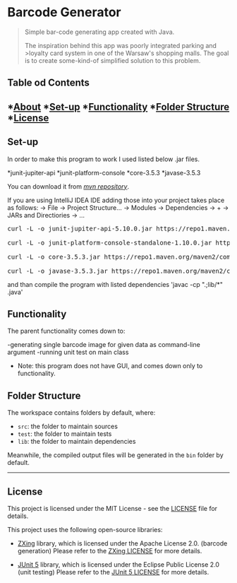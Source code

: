 # Barcode Generator

>Simple bar-code generating app created with Java. 
>
>The inspiration behind this app was poorly integrated parking and >loyalty card system in one of the Warsaw's shopping malls.
>The goal is to create some-kind-of simplified solution to this problem.

## Table od Contents

  *[About](#barcode-generator)
  *[Set-up](#set-up)
  *[Functionality](#functionality)
  *[Folder Structure](#folder-structure)
  *[License](#license)
---
## Set-up

In order to make this program to work I used listed below .jar files. 

*junit-jupiter-api
*junit-platform-console
*core-3.5.3
*javase-3.5.3

You can download it from [_mvn repository_](https://mvnrepository.com/).

If you are using IntelliJ IDEA IDE adding those into your project takes place as follows:
-> File -> Project Structure... -> Modules -> Dependencies -> + -> JARs and Directiories -> ...

<pre>
curl -L -o junit-jupiter-api-5.10.0.jar https://repo1.maven.org/maven2/org/junit/jupiter/junit-jupiter-api/5.10.0/junit-jupiter-api-5.10.0.jar

curl -L -o junit-platform-console-standalone-1.10.0.jar https://repo1.maven.org/maven2/org/junit/platform/junit-platform-console-standalone/1.10.0/junit-platform-console-standalone-1.10.0.jar

curl -L -o core-3.5.3.jar https://repo1.maven.org/maven2/com/google/zxing/core/3.5.3/core-3.5.3.jar

curl -L -o javase-3.5.3.jar https://repo1.maven.org/maven2/com/google/zxing/javase/3.5.3/javase-3.5.3.jar
</pre>

and than compile the program with listed dependencies
'javac -cp ".;lib/*" <ProgramName>.java'

## Functionality
The parent functionality comes down to:

-generating single barcode image for given data as command-line argument
-running unit test on main class

* Note: this program does not have GUI, and comes down only to functionality. 

## Folder Structure

The workspace contains folders by default, where:

- `src`: the folder to maintain sources
- `test`: the folder to maintain tests
- `lib`: the folder to maintain dependencies

Meanwhile, the compiled output files will be generated in the `bin` folder by default.

---

## License

This project is licensed under the MIT License - see the [LICENSE](LICENSE) file for details.

This project uses the following open-source libraries:

* [ZXing](https://github.com/zxing/zxing) library, which is licensed under the Apache License 2.0. (barcode generation)
Please refer to the [ZXing LICENSE](https://github.com/zxing/zxing/blob/master/LICENSE) for more details.

* [JUnit 5](https://junit.org/junit5/) library, which is licensed under the Eclipse Public License 2.0 (unit testing)
Please refer to the [JUnit 5 LICENSE](https://github.com/junit-team/junit5/blob/main/LICENSE) for more details.

